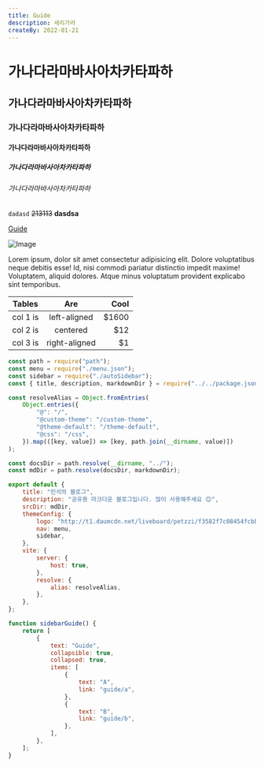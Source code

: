 ```yaml
---
title: Guide
description: 세리가라
createBy: 2022-01-21
---
```


# 가나다라마바사아차카타파하

## 가나다라마바사아차카타파하

### 가나다라마바사아차카타파하

#### 가나다라마바사아차카타파하

##### 가나다라마바사아차카타파하

###### 가나다라마바사아차카타파하

`dadasd` ~~213113~~ **dasdsa**

[Guide](http://localhost:3000/guide/info/a.html)

![Image](https://media.nature.com/lw800/magazine-assets/d41586-020-01430-5/d41586-020-01430-5_17977552.jpg)

Lorem ipsum, dolor sit amet consectetur adipisicing elit. Dolore voluptatibus neque debitis esse! Id, nisi commodi pariatur distinctio impedit maxime! Voluptatem, aliquid dolores. Atque minus voluptatum provident explicabo sint temporibus.

| Tables   |      Are      |  Cool |
| -------- | :-----------: | ----: |
| col 1 is | left-aligned  | $1600 |
| col 2 is |   centered    |   $12 |
| col 3 is | right-aligned |    $1 |

```js
const path = require("path");
const menu = require("./menu.json");
const sidebar = require("./autoSidebar");
const { title, description, markdownDir } = require("../../package.json");

const resolveAlias = Object.fromEntries(
    Object.entries({
        "@": "/",
        "@custom-theme": "/custom-theme",
        "@theme-default": "/theme-default",
        "@css": "/css",
    }).map(([key, value]) => [key, path.join(__dirname, value)])
);

const docsDir = path.resolve(__dirname, "../");
const mdDir = path.resolve(docsDir, markdownDir);

export default {
    title: "민석의 블로그",
    description: "공유용 마크다운 블로그입니다. 많이 사용해주세요 😊",
    srcDir: mdDir,
    themeConfig: {
        logo: "http://t1.daumcdn.net/liveboard/petzzi/f3582f7c08454fcbb54533997269b819.JPG",
        nav: menu,
        sidebar,
    },
    vite: {
        server: {
            host: true,
        },
        resolve: {
            alias: resolveAlias,
        },
    },
};

function sidebarGuide() {
    return [
        {
            text: "Guide",
            collapsible: true,
            collapsed: true,
            items: [
                {
                    text: "A",
                    link: "guide/a",
                },
                {
                    text: "B",
                    link: "guide/b",
                },
            ],
        },
    ];
}
```
